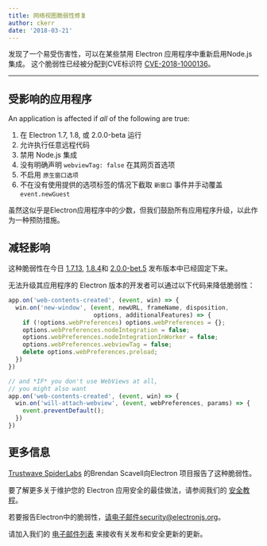 ```yaml
---
title: 网络视图脆弱性修复
author: ckerr
date: '2018-03-21'
---
```


发现了一个易受伤害性，可以在某些禁用 Electron 应用程序中重新启用Node.js集成。 这个脆弱性已经被分配到CVE标识符 [CVE-2018-1000136](https://cve.mitre.org/cgi-bin/cvename.cgi?name=CVE-2018-1000136)。

---

## 受影响的应用程序

An application is affected if *all* of the following are true:

 1. 在 Electron 1.7, 1.8, 或 2.0.0-beta 运行
 2. 允许执行任意远程代码
 3. 禁用 Node.js 集成
 4. 没有明确声明 `webviewTag: false` 在其网页首选项
 5. 不启用 `原生窗口选项`
 6. 不在没有使用提供的选项标签的情况下截取 `新窗口` 事件并手动覆盖 `event.newGuest`

虽然这似乎是Electron应用程序中的少数，但我们鼓励所有应用程序升级，以此作为一种预防措施。

## 减轻影响

这种脆弱性在今日 [1.7.13](https://github.com/electron/electron/releases/tag/v1.7.13), [1.8.4](https://github.com/electron/electron/releases/tag/v1.8.4)和 [2.0.0-bet.5](https://github.com/electron/electron/releases/tag/v2.0.0-beta.5) 发布版本中已经固定下来。

无法升级其应用程序的 Electron 版本的开发者可以通过以下代码来降低脆弱性：

```js
app.on('web-contents-created', (event, win) => {
  win.on('new-window', (event, newURL, frameName, disposition,
                        options, additionalFeatures) => {
    if (!options.webPreferences) options.webPreferences = {};
    options.webPreferences.nodeIntegration = false;
    options.webPreferences.nodeIntegrationInWorker = false;
    options.webPreferences.webviewTag = false;
    delete options.webPreferences.preload;
  })
})

// and *IF* you don't use WebViews at all,
// you might also want
app.on('web-contents-created', (event, win) => {
  win.on('will-attach-webview', (event, webPreferences, params) => {
    event.preventDefault();
  })
})
```

## 更多信息

[Trustwave SpiderLabs](https://www.trustwave.com/Company/SpiderLabs/) 的Brendan Scavell向Electron 项目报告了这种脆弱性。

要了解更多关于维护您的 Electron 应用安全的最佳做法，请参阅我们的 [安全教程](https://electronjs.org/docs/tutorial/security)。

若要报告Electron中的脆弱性，请电子邮件security@electronjs.org。

请加入我们的 [电子邮件列表](https://groups.google.com/forum/#!forum/electronjs) 来接收有关发布和安全更新的更新。

